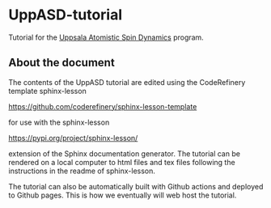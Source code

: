 # UppASD-tutorial

Tutorial for the [Uppsala Atomistic Spin Dynamics][1] program.

## About the document

The contents of the UppASD tutorial are edited using the CodeRefinery template sphinx-lesson

https://github.com/coderefinery/sphinx-lesson-template

for use with the sphinx-lesson

https://pypi.org/project/sphinx-lesson/

extension of the Sphinx documentation generator. The tutorial can be rendered on a local
computer to html files and tex files following the instructions in the readme of sphinx-lesson.

The tutorial can also be automatically built with Github actions and deployed to Github pages.
This is how we eventually will web host the tutorial.

[1]:https://github.com/UppASD/UppASD
